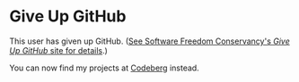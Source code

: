 # Give Up GitHub

This user has given up GitHub.  ([See Software Freedom Conservancy's *Give Up  GitHub* site for details](https://GiveUpGitHub.org).)

You can now find my projects at [Codeberg](https://codeberg.org/giovannibrito) instead.
